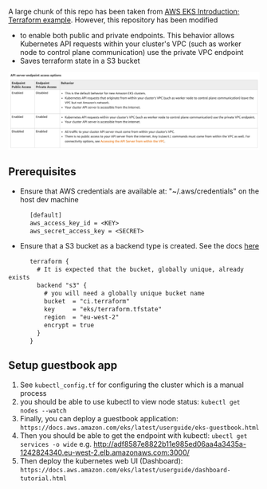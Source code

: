 A large chunk of this repo has been taken from [AWS EKS Introduction; Terraform example](https://learn.hashicorp.com/terraform/aws/eks-intro). However, this repository has been modified
- to enable both public and private endpoints. This behavior allows Kubernetes API requests within your cluster's VPC (such as worker node to control plane communication) use the private VPC endpoint
- Saves terraform state in a S3 bucket

![API server endpoint access options](./pics/API_server_endpoint_access_options.15.37.png "API server endpoint access options")

## Prerequisites
- Ensure that AWS credentials are available at: "~/.aws/credentials" on the host dev machine
```
      [default]
      aws_access_key_id = <KEY>
      aws_secret_access_key = <SECRET>
```
- Ensure that a S3 bucket as a backend type is created. See the docs [here](https://www.terraform.io/docs/backends/types/s3.html)
```
      terraform {
        # It is expected that the bucket, globally unique, already exists
        backend "s3" {
          # you will need a globally unique bucket name
          bucket  = "ci.terraform"
          key     = "eks/terraform.tfstate"
          region  = "eu-west-2"
          encrypt = true
        }
      }
```

## Setup guestbook app
1. See `kubectl_config.tf` for configuring the cluster which is a manual process
2. you should be able to use kubectl to view node status: `kubectl get nodes --watch`
3. Finally, you can deploy a guestbook application: `https://docs.aws.amazon.com/eks/latest/userguide/eks-guestbook.html`
4. Then you should be able to get the endpoint with kubectl: `ubectl get services -o wide` e.g. http://adf8587e8822b11e985ed06aa4a3435a-1242824340.eu-west-2.elb.amazonaws.com:3000/
5. Then deploy the kubernetes web UI (Dashboard): `https://docs.aws.amazon.com/eks/latest/userguide/dashboard-tutorial.html`
